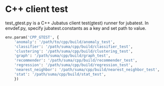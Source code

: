 C++ client test
============

test_gtest.py is a C++ Jubatus client test(gtest) runner for jubatest.
In envdef.py, specify jubatest.constants as a key and set path to value.

``` envdef.py
env.param('CPP_GTEST', {
    'anomaly': '/path/to/cpp/build/anomaly_test',
    'classifier': '/path/suma/cpp/build/classifier_test',
    'clustering': '/path/suma/cpp/build/clustering_test',
    'graph': '/path/suma/cpp/build/graph_test',
    'recommender': '/path/suma/cpp/build/recommender_test',
    'regression': '/path/suma/cpp/build/regression_test',
    'nearest_neighbor': '/path/suma/cpp/build/nearest_neighbor_test',
    'stat': '/path/suma/cpp/build/stat_test',
    })
```

